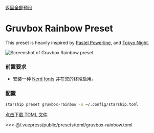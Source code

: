 [返回全部预设](./README.md#gruvbox-rainbow)

# Gruvbox Rainbow Preset

This preset is heavily inspired by [Pastel Powerline](./pastel-powerline.md), and [Tokyo Night](./tokyo-night.md).

![Screenshot of Gruvbox Rainbow preset](/presets/img/gruvbox-rainbow.png)

### 前置要求

- 安装一种 [Nerd fonts](https://www.nerdfonts.com/) 并在您的终端启用。

### 配置

```sh
starship preset gruvbox-rainbow -o ~/.config/starship.toml
```

[点击下载 TOML 文件](/presets/toml/gruvbox-rainbow.toml)

<<< @/.vuepress/public/presets/toml/gruvbox-rainbow.toml

